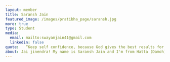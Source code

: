 ```yaml
---
layout: member
title: Saransh Jain
featured_image: /images/pratibha_page/saransh.jpg
more: true 
type: Student
media:  
  email: mailto:swayamjain41@gmail.com
  linkedin: false 
quote:   “Keep self confidence, because God gives the best results for them who is warrior and warriors have a lot of potential and Self-trust.”
about: Jai jinendra! My name is Saransh Jain and I'm from Hatta (Damoh) M.P. I have completed my 10th from Hatta and am currently studying in class 12th and preparing for IIT-JEE exam from Allen Career Institute,Kota. I have joined Kiran Foundation as a student in 2022. Kiran Foundation is not a foundation only,it is a family of caring and great persons. I learn a lot from my seniors,they give me guidance and lot of confidence. Its a family of wonderful and hard working people. Thank you.
---
```

    